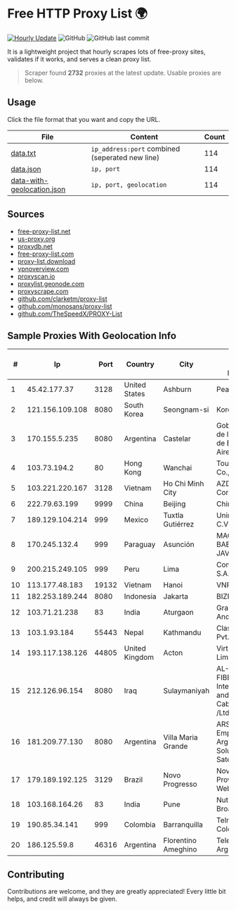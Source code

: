 
# Free HTTP Proxy List 🌍

[![Hourly Update](https://github.com/mertguvencli/http-proxy-list/actions/workflows/main.yml/badge.svg?branch=main)](https://github.com/mertguvencli/http-proxy-list/actions/workflows/main.yml)
![GitHub](https://img.shields.io/github/license/mertguvencli/http-proxy-list)
![GitHub last commit](https://img.shields.io/github/last-commit/mertguvencli/http-proxy-list)

It is a lightweight project that hourly scrapes lots of free-proxy sites, validates if it works, and serves a clean proxy list.


> Scraper found **2732** proxies at the latest update. Usable proxies are below.

## Usage

Click the file format that you want and copy the URL.


|File|Content|Count|
|----|-------|-----|
|[data.txt](https://raw.githubusercontent.com/mertguvencli/http-proxy-list/main/proxy-list/data.txt)|`ip_address:port` combined (seperated new line)|114|
|[data.json](https://raw.githubusercontent.com/mertguvencli/http-proxy-list/main/proxy-list/data.json)|`ip, port`|114|
|[data-with-geolocation.json](https://raw.githubusercontent.com/mertguvencli/http-proxy-list/main/proxy-list/data-with-geolocation.json)|`ip, port, geolocation`|114|

## Sources

* [free-proxy-list.net](https://free-proxy-list.net)
* [us-proxy.org](https://www.us-proxy.org)
* [proxydb.net](http://proxydb.net)
* [free-proxy-list.com](https://free-proxy-list.com/?page=&port=&type%5B%5D=http&type%5B%5D=https&up_time=0&search=Search)
* [proxy-list.download](https://www.proxy-list.download/HTTP)
* [vpnoverview.com](https://vpnoverview.com/privacy/anonymous-browsing/free-proxy-servers)
* [proxyscan.io](https://www.proxyscan.io)
* [proxylist.geonode.com](https://proxylist.geonode.com/api/proxy-list?limit=300&page=1&sort_by=lastChecked&sort_type=desc&protocols=http,https)
* [proxyscrape.com](https://api.proxyscrape.com/v2/?request=displayproxies&protocol=http&timeout=10000&country=all&ssl=all&anonymity=all)
* [github.com/clarketm/proxy-list](https://raw.githubusercontent.com/clarketm/proxy-list/master/proxy-list-raw.txt)
* [github.com/monosans/proxy-list](https://raw.githubusercontent.com/monosans/proxy-list/main/proxies/http.txt)
* [github.com/TheSpeedX/PROXY-List](https://raw.githubusercontent.com/TheSpeedX/PROXY-List/master/http.txt)


## Sample Proxies With Geolocation Info

|#|Ip|Port|Country|City|Internet Service Provider|
|-|--|----|-------|----|-------------------------|
|1|45.42.177.37|3128|United States|Ashburn|PeaceWeb|
|2|121.156.109.108|8080|South Korea|Seongnam-si|Korea Telecom|
|3|170.155.5.235|8080|Argentina|Castelar|Gobernacion de la Provincia de Buenos Aires|
|4|103.73.194.2|80|Hong Kong|Wanchai|TouchPal HK Co., Limited|
|5|103.221.220.167|3128|Vietnam|Ho Chi Minh City|AZDIGI Corporation|
|6|222.79.63.199|9999|China|Beijing|Chinanet|
|7|189.129.104.214|999|Mexico|Tuxtla Gutiérrez|Uninet S.A. de C.V|
|8|170.245.132.4|999|Paraguay|Asunción|MACHADO BAEZ, NERY JAVIER|
|9|200.215.249.105|999|Peru|Lima|Compunetwork S.A.C.|
|10|113.177.48.183|19132|Vietnam|Hanoi|VNPT|
|11|182.253.189.244|8080|Indonesia|Jakarta|BIZNET|
|12|103.71.21.238|83|India|Aturgaon|Grand Sales And Service|
|13|103.1.93.184|55443|Nepal|Kathmandu|Classic Tech Pvt. Ltd|
|14|193.117.138.126|44805|United Kingdom|Acton|Virtual1 Limited|
|15|212.126.96.154|8080|Iraq|Sulaymaniyah|AL-SARD FIBER Co. Internet Fiber and Optical Cable Services /Ltd|
|16|181.209.77.130|8080|Argentina|Villa Maria Grande|ARSAT - Empresa Argentina de Soluciones Satelitales S.A|
|17|179.189.192.125|3129|Brazil|Novo Progresso|NovaNet Provedor e Web Ltda|
|18|103.168.164.26|83|India|Pune|Nutech Broadband|
|19|190.85.34.141|999|Colombia|Barranquilla|Telmex Colombia S.A.|
|20|186.125.59.8|46316|Argentina|Florentino Ameghino|Telecom Argentina S.A.|



## Contributing

Contributions are welcome, and they are greatly appreciated! Every
little bit helps, and credit will always be given.

